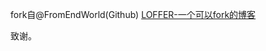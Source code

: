 

fork自@FromEndWorld(Github) [LOFFER-一个可以fork的博客](https://fromendworld.github.io/LOFFER/ "LOFFER")

致谢。
